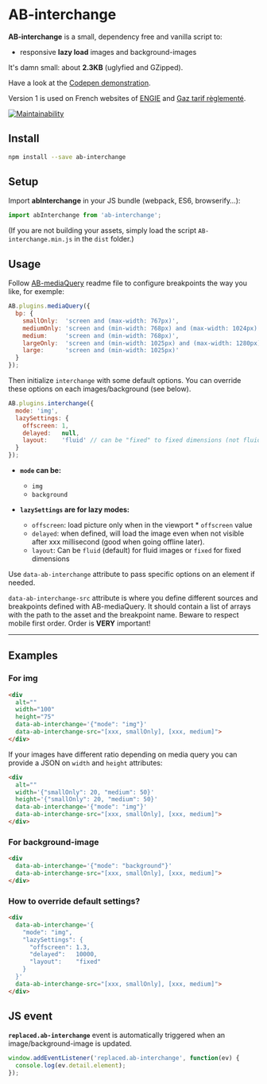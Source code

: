 # AB-interchange

**AB-interchange** is a small, dependency free and vanilla script to:

- responsive **lazy load** images and background-images

It's damn small: about **2.3KB** (uglyfied and GZipped).

Have a look at the [Codepen demonstration](https://codepen.io/lordfpx/pen/jApqLW).

Version 1 is used on French websites of [ENGIE](https://particuliers.engie.fr) and [Gaz tarif règlementé](https://gaz-tarif-reglemente.fr/).

[![Maintainability](https://api.codeclimate.com/v1/badges/85a4444c8e573ae62a49/maintainability)](https://codeclimate.com/github/lordfpx/AB-interchange/maintainability)


## Install

```bash
npm install --save ab-interchange
```


## Setup

Import **abInterchange** in your JS bundle (webpack, ES6, browserify…):
```js
import abInterchange from 'ab-interchange';
```

(If you are not building your assets, simply load the script `AB-interchange.min.js` in the `dist` folder.)


## Usage

Follow [AB-mediaQuery](https://www.npmjs.com/package/ab-mediaquery) readme file to configure breakpoints the way you like, for exemple:

```js
AB.plugins.mediaQuery({
  bp: {
    smallOnly:  'screen and (max-width: 767px)',
    mediumOnly: 'screen and (min-width: 768px) and (max-width: 1024px)',
    medium:     'screen and (min-width: 768px)',
    largeOnly:  'screen and (min-width: 1025px) and (max-width: 1280px)',
    large:      'screen and (min-width: 1025px)'
  }
});
```

Then initialize `interchange` with some default options. You can override these options on each images/background (see below).

```js
AB.plugins.interchange({
  mode: 'img',
  lazySettings: {
    offscreen: 1,
    delayed:   null,
    layout:    'fluid' // can be "fixed" to fixed dimensions (not fluid)
  }
});
```

* **`mode` can be:**
  - `img`
  - `background`

* **`lazySettings` are for lazy modes:**
  - `offscreen`: load picture only when in the viewport * `offscreen` value
  - `delayed`: when defined, will load the image even when not visible after xxx millisecond (good when going offline later).
  - `layout`: Can be `fluid` (default) for fluid images or `fixed` for fixed dimensions

Use `data-ab-interchange` attribute to pass specific options on an element if needed.

`data-ab-interchange-src` attribute is where you define different sources and breakpoints defined with AB-mediaQuery.
It should contain a list of arrays with the path to the asset and the breakpoint name. Beware to respect mobile first order. Order is **VERY** important!

---

## Examples

### For img

```html
<div
  alt=""
  width="100"
  height="75"
  data-ab-interchange='{"mode": "img"}'
  data-ab-interchange-src="[xxx, smallOnly], [xxx, medium]">
</div>

```
If your images have different ratio depending on media query you can provide a JSON on `width` and `height` attributes:
```html
<div
  alt=""
  width='{"smallOnly": 20, "medium": 50}'
  height='{"smallOnly": 20, "medium": 50}'
  data-ab-interchange='{"mode": "img"}'
  data-ab-interchange-src="[xxx, smallOnly], [xxx, medium]">
</div>
```

### For background-image

```html
<div
  data-ab-interchange='{"mode": "background"}'
  data-ab-interchange-src="[xxx, smallOnly], [xxx, medium]">
</div>
```


### How to override default settings?

```html
<div
  data-ab-interchange='{
    "mode": "img",
    "lazySettings": {
      "offscreen": 1.3,
      "delayed":   10000,
      "layout":    "fixed"
    }
  }'
  data-ab-interchange-src="[xxx, smallOnly], [xxx, medium]">
</div>
```


## JS event

**`replaced.ab-interchange`** event is automatically triggered when an image/background-image is updated.

```js
window.addEventListener('replaced.ab-interchange', function(ev) {
  console.log(ev.detail.element);
});
```
